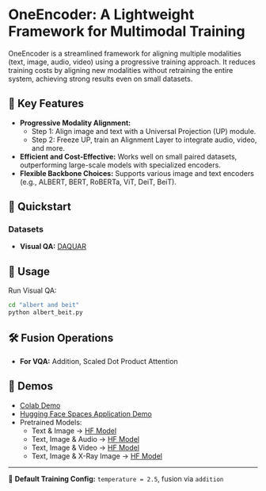 # OneEncoder: A Lightweight Framework for Multimodal Training

OneEncoder is a streamlined framework for aligning multiple modalities (text, image, audio, video) using a progressive training approach. It reduces training costs by aligning new modalities without retraining the entire system, achieving strong results even on small datasets.

## 🚀 Key Features
- **Progressive Modality Alignment:**
  - Step 1: Align image and text with a Universal Projection (UP) module.
  - Step 2: Freeze UP, train an Alignment Layer to integrate audio, video, and more.
- **Efficient and Cost-Effective:** Works well on small paired datasets, outperforming large-scale models with specialized encoders.
- **Flexible Backbone Choices:** Supports various image and text encoders (e.g., ALBERT, BERT, RoBERTa, ViT, DeiT, BeiT).

## 🏁 Quickstart

### Datasets
- **Visual QA:** [DAQUAR](https://www.kaggle.com/datasets/tezansahu/processed-daquar-dataset)

## 📘 Usage
Run Visual QA:
```bash
cd "albert and beit"
python albert_beit.py
```

## 🛠️ Fusion Operations
- **For VQA:** Addition, Scaled Dot Product Attention

## 🧠 Demos
- [Colab Demo](https://github.com/b-faye/OneEncoder/tree/main/demo)
- [Hugging Face Spaces Application Demo](https://huggingface.co/spaces/bilalfaye/OneEncoder-retriever)
- Pretrained Models:
  - Text & Image → [HF Model](https://huggingface.co/bilalfaye/OneEncoder-text-image)
  - Text, Image & Audio → [HF Model](https://huggingface.co/bilalfaye/OneEncoder-text-image-audio)
  - Text, Image & Video → [HF Model](https://huggingface.co/bilalfaye/OneEncoder-text-image-video)
  - Text, Image & X-Ray Image → [HF Model](https://huggingface.co/bilalfaye/OneEncoder-text-image-xray)

---
🔧 **Default Training Config:** `temperature = 2.5`, fusion via `addition`
